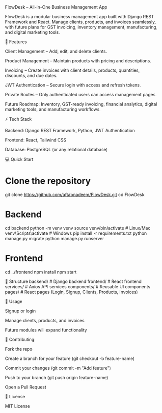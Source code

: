 FlowDesk – All-in-One Business Management App

FlowDesk is a modular business management app built with Django REST Framework and React.
Manage clients, products, and invoices seamlessly, with future plans for GST invoicing, inventory management, manufacturing, and digital marketing tools.

🚀 Features

Client Management – Add, edit, and delete clients.

Product Management – Maintain products with pricing and descriptions.

Invoicing – Create invoices with client details, products, quantities, discounts, and due dates.

JWT Authentication – Secure login with access and refresh tokens.

Private Routes – Only authenticated users can access management pages.

Future Roadmap: Inventory, GST-ready invoicing, financial analytics, digital marketing tools, and manufacturing workflows.

⚡ Tech Stack

Backend: Django REST Framework, Python, JWT Authentication

Frontend: React, Tailwind CSS

Database: PostgreSQL (or any relational database)

💻 Quick Start
# Clone the repository
git clone https://github.com/aftabnadeem/FlowDesk.git
cd FlowDesk

# Backend
cd backend
python -m venv venv
source venv/bin/activate  # Linux/Mac
venv\Scripts\activate     # Windows
pip install -r requirements.txt
python manage.py migrate
python manage.py runserver

# Frontend
cd ../frontend
npm install
npm start

📂 Structure
backend/         # Django backend
frontend/        # React frontend
services/        # Axios API services
components/      # Reusable UI components
pages/           # React pages (Login, Signup, Clients, Products, Invoices)

📄 Usage

Signup or login

Manage clients, products, and invoices

Future modules will expand functionality

🤝 Contributing

Fork the repo

Create a branch for your feature (git checkout -b feature-name)

Commit your changes (git commit -m "Add feature")

Push to your branch (git push origin feature-name)

Open a Pull Request

📜 License

MIT License
